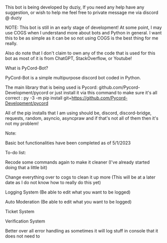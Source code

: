 This bot is being developed by duziy, If you need any help have any suggestion, or wish to help me feel free to private message me via discord @ duziy

NOTE: This bot is still in an early stage of development! At some point, I may use COGS when I understand more about bots and Python in general. I want this to be as simple as it can be so not using COGS is the best thing for me really.

Also do note that I don't claim to own any of the code that is used for this bot as most of it is from ChatGPT, StackOverflow, or Youtube!

What is PyCord-Bot?

PyCord-Bot is a simple multipurpose discord bot coded in Python.

The main library that is being used is Pycord: github.com/Pycord-Development/pycord or just install it via this command to make sure it's all correct : 
py -3 -m pip install git+https://github.com/Pycord-Development/pycord

All of the pip installs that I am using should be, discord, discord-bridge, requests, random, asyncio, asyncpraw and if that's not all of them then it's not my problem!


Note:

Basic bot functionalities have been completed as of 5/1/2023

To-do list:

Recode some commands again to make it cleaner (I've already started doing that a little bit)

Change everything over to cogs to clean it up more (This will be at a later date as I do not know how to really do this yet)

Logging System (Be able to edit what you want to be logged)

Auto Moderation (Be able to edit what you want to be logged)

Ticket System

Verification System

Better over all error handling as sometimes it will log stuff in console that it does not need to
